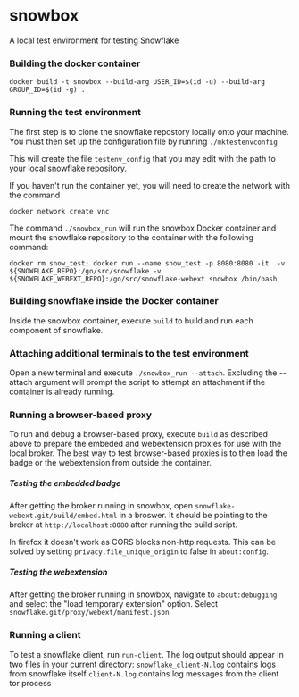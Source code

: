 # snowbox
A local test environment for testing Snowflake

### Building the docker container
```
docker build -t snowbox --build-arg USER_ID=$(id -u) --build-arg GROUP_ID=$(id -g) .
```

### Running the test environment
The first step is to clone the snowflake repostory locally onto your machine. You must then set up the configuration file by running `./mktestenvconfig`

This will create the file `testenv_config` that you may edit with the path to your local snowflake repository.

If you haven't run the container yet, you will need to create the network with
the command
```
docker network create vnc
```

The command `./snowbox_run` will run the snowbox Docker container and mount the snowflake repository to the container with the following command:

```
docker rm snow_test; docker run --name snow_test -p 8080:8080 -it  -v ${SNOWFLAKE_REPO}:/go/src/snowflake -v ${SNOWFLAKE_WEBEXT_REPO}:/go/src/snowflake-webext snowbox /bin/bash
```

### Building snowflake inside the Docker container
Inside the snowbox container, execute ```build``` to build and run each component of snowflake.

### Attaching additional terminals to the test environment
Open a new terminal and execute ```./snowbox_run --attach```. Excluding the --attach argument will prompt the script to attempt an attachment if the container is already running.

### Running a browser-based proxy
To run and debug a browser-based proxy, execute ```build``` as described above to prepare the embeded and webextension proxies for use with the local broker. The best way to test browser-based proxies is to then load the badge or the webextension from outside the container.

##### Testing the embedded badge
After getting the broker running in snowbox, open ```snowflake-webext.git/build/embed.html``` in a broswer. It should be pointing to the broker at `http://localhost:8080` after running the build script.

In firefox it doesn't work as CORS blocks non-http requests. This can be solved by setting ```privacy.file_unique_origin``` to false in `about:config`.

##### Testing the webextension
After getting the broker running in snowbox, navigate to ```about:debugging``` and select the "load temporary extension" option. Select ```snowflake.git/proxy/webext/manifest.json```

### Running a client
To test a snowflake client, run ```run-client```. The log output should appear
in two files in your current directory:
```snowflake_client-N.log``` contains logs from snowflake itself
```client-N.log``` contains log messages from the client tor process
